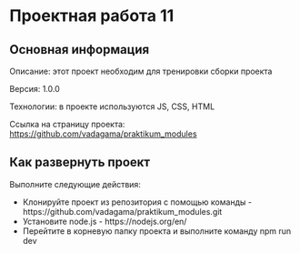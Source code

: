 <h1>Проектная работа 11</h1>
<h2>Основная информация</h2>
<p>Описание: этот проект необходим для тренировки сборки проекта</p>
<p>Версия: 1.0.0</p>
<p>Технологии: в проекте используются JS, CSS, HTML</p>
<p>Ссылка на страницу проекта: <a href="https://github.com/vadagama/praktikum_modules">https://github.com/vadagama/praktikum_modules</a></p>
<h2>Как развернуть проект</h2>
<p>Выполните следующие действия:</p>
<ul>
<li>Клонируйте проект из репозитория с помощью команды - https://github.com/vadagama/praktikum_modules.git</li>
<li>Установите node.js - https://nodejs.org/en/</li>
<li>Перейтите в корневую папку проекта и выполните команду npm run dev</li>
</ul>